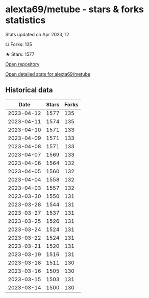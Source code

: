 # alexta69/metube - stars & forks statistics

Stats updated on Apr 2023, 12

☋ Forks: 135

★ Stars: 1577

[Open repository](https://github.com/alexta69/metube)

[Open detailed stats for alexta69/metube](https://reviewgithub.com/rep/alexta69/metube)

## Historical data
| Date | Stars | Forks |
|------|-------|-------|
| 2023-04-12 | 1577 | 135 | 
| 2023-04-11 | 1574 | 135 | 
| 2023-04-10 | 1571 | 133 | 
| 2023-04-09 | 1571 | 133 | 
| 2023-04-08 | 1571 | 133 | 
| 2023-04-07 | 1569 | 133 | 
| 2023-04-06 | 1564 | 132 | 
| 2023-04-05 | 1560 | 132 | 
| 2023-04-04 | 1558 | 132 | 
| 2023-04-03 | 1557 | 132 | 
| 2023-03-30 | 1550 | 131 | 
| 2023-03-28 | 1544 | 131 | 
| 2023-03-27 | 1537 | 131 | 
| 2023-03-25 | 1526 | 131 | 
| 2023-03-24 | 1524 | 131 | 
| 2023-03-22 | 1524 | 131 | 
| 2023-03-21 | 1520 | 131 | 
| 2023-03-19 | 1516 | 131 | 
| 2023-03-18 | 1511 | 130 | 
| 2023-03-16 | 1505 | 130 | 
| 2023-03-15 | 1503 | 131 | 
| 2023-03-14 | 1500 | 130 | 

